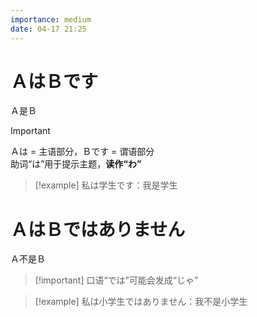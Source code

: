 ```yaml
---
importance: medium
date: 04-17 21:25
---
```


# ＡはＢです

Ａ是Ｂ

> [!important]  
> Ａは = 主语部分，Ｂです = 谓语部分  
> 助词“は”用于提示主题，**读作“わ”**

> [!example] 私は学生です：我是学生

# ＡはＢではありません

Ａ不是Ｂ

> [!important] 口语“では”可能会发成“じゃ”

> [!example] 私は小学生ではありません：我不是小学生